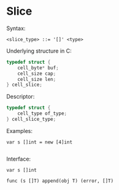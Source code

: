 # Slice

Syntax:
```
<slice_type> ::= '[]' <type>
```

Underlying structure in C:
```c
typedef struct {
    cell_byte* buf;
    cell_size cap;
    cell_size len;
} cell_slice;
```

Descriptor:
```c
typedef struct {
    cell_type of_type;
} cell_slice_type;
```

Examples:
```cell
var s []int = new [4]int


```

Interface:
```cell
var s []int

func (s []T) append(obj T) (error, []T)
```
